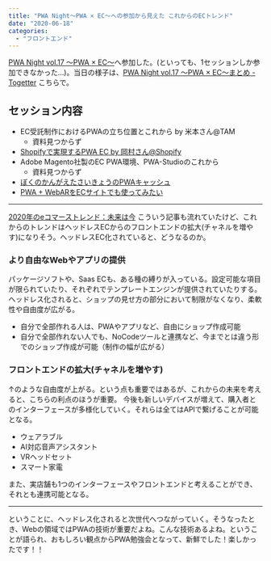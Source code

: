 ```yaml
---
title: "PWA Night～PWA × EC～への参加から見えた これからのECトレンド"
date: "2020-06-18"
categories:
  - "フロントエンド"
---
```


[PWA Night vol.17 ～PWA × EC～](https://pwanight.connpass.com/event/177027/)へ参加した。(といっても、1セッションしか参加できなかった…)。当日の様子は、[PWA Night vol.17 ～PWA × EC～まとめ - Togetter](https://togetter.com/li/1544501) こちらで。

## セッション内容

- EC受託制作におけるPWAの立ち位置とこれから by 米本さん@TAM
    - 資料見つからず
- [Shopifyで実現するPWA EC by 岡村さん@Shopify](https://speakerdeck.com/benzookapi/shopifydeshi-xian-surupwa-ec)
- Adobe Magento社製のEC PWA環境、PWA-Studioのこれから
    - 資料見つからず
- [ぼくのかんがえたさいきょうのPWAキャッシュ](https://speakerdeck.com/kaidouji85/bokufalsekangaetasaikiyoufalsepwakiyatusiyu)
- [PWA + WebARをECサイトでも使ってみたい](https://www.slideshare.net/DaisukeYamashita4/pwawebarec)

* * *

[2020年のeコマーストレンド：未来は今](https://blogs.adobe.com/japan/dx-magento-commercetrend/) こういう記事も流れていたけど、これからのトレンドはヘッドレスECからのフロントエンドの拡大(チャネルを増やす)になりそう。ヘッドレスEC化されていると、どうなるのか。

### より自由なWebやアプリの提供

パッケージソフトや、Saas ECも、ある種の縛りが入っている。設定可能な項目が限られていたり、それぞれでテンプレートエンジンが提供されていたりする。 ヘッドレス化されると、ショップの見せ方の部分において制限がなくなり、柔軟性や自由度が広がる。

- 自分で全部作れる人は、PWAやアプリなど、自由にショップ作成可能
- 自分で全部作れない人でも、NoCodeツールと連携など、今までとは違う形でのショップ作成が可能（制作の幅が広がる）

### フロントエンドの拡大(チャネルを増やす)

↑のような自由度が上がる。という点も重要ではあるが、これからの未来を考えると、こちらの利点のほうが重要。 今後も新しいデバイスが増えて、購入者とのインターフェースが多様化していく。それらは全てはAPIで繋げることが可能となる。

- ウェアラブル
- AI対応音声アシスタント
- VRヘッドセット
- スマート家電

また、実店舗も1つのインターフェースやフロントエンドと考えることができ、それとも連携可能となる。

* * *

ということに、ヘッドレス化されると次世代へつながっていく。そうなったとき、Webの領域ではPWAの技術が重要だよね。こんな技術あるよね。ということが語られ、おもしろい観点からPWA勉強会となって、新鮮でした！楽しかったです！！
